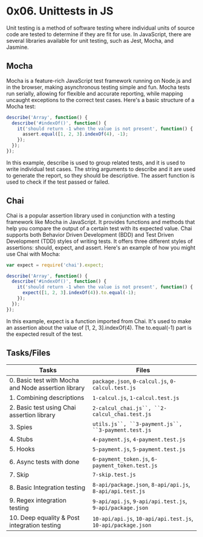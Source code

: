 # 0x06. Unittests in JS

Unit testing is a method of software testing where individual units of source code are tested to determine if they are fit for use. In JavaScript, there are several libraries available for unit testing, such as Jest, Mocha, and Jasmine.

## Mocha
Mocha is a feature-rich JavaScript test framework running on Node.js and in the browser, making asynchronous testing simple and fun. Mocha tests run serially, allowing for flexible and accurate reporting, while mapping uncaught exceptions to the correct test cases.
Here's a basic structure of a Mocha test:

```jsx
describe('Array', function() {
  describe('#indexOf()', function() {
    it('should return -1 when the value is not present', function() {
      assert.equal([1, 2, 3].indexOf(4), -1);
    });
  });
});
```
In this example, describe is used to group related tests, and it is used to write individual test cases. The string arguments to describe and it are used to generate the report, so they should be descriptive. The assert function is used to check if the test passed or failed.

## Chai
Chai is a popular assertion library used in conjunction with a testing framework like Mocha in JavaScript. It provides functions and methods that help you compare the output of a certain test with its expected value.
Chai supports both Behavior Driven Development (BDD) and Test Driven Development (TDD) styles of writing tests. It offers three different styles of assertions: should, expect, and assert.
Here's an example of how you might use Chai with Mocha:

```jsx
var expect = require('chai').expect;

describe('Array', function() {
  describe('#indexOf()', function() {
    it('should return -1 when the value is not present', function() {
      expect([1, 2, 3].indexOf(4)).to.equal(-1);
    });
  });
});
```
In this example, expect is a function imported from Chai. It's used to make an assertion about the value of [1, 2, 3].indexOf(4). The to.equal(-1) part is the expected result of the test.

## Tasks/Files


|    Tasks       |     Files                     |
|----------------|-------------------------------|
|0. Basic test with Mocha and Node assertion library|``package.json``, ``0-calcul.js``, ``0-calcul.test.js``|
|1. Combining descriptions|``1-calcul.js``, ``1-calcul.test.js``|
|2. Basic test using Chai assertion library|`2-calcul_chai.js``, ``2-calcul_chai.test.js`|
|3. Spies|`utils.js``, ``3-payment.js``, ``3-payment.test.js`|
|4. Stubs|``4-payment.js``, ``4-payment.test.js``|
|5. Hooks|``5-payment.js``, ``5-payment.test.js``|
|6. Async tests with done|``6-payment_token.js``, ``6-payment_token.test.js``|
|7. Skip|``7-skip.test.js``|
|8. Basic Integration testing|``8-api/package.json``, ``8-api/api.js``, ``8-api/api.test.js``|
|9. Regex integration testing|``9-api/api.js``, ``9-api/api.test.js``, ``9-api/package.json``|
|10. Deep equality & Post integration testing| ``10-api/api.js``, ``10-api/api.test.js``, ``10-api/package.json``|




